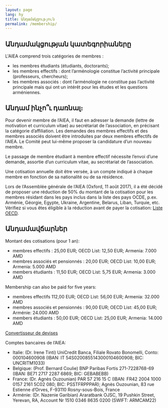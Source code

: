 ```yaml
---
layout: page
lang: hy
title: Անդամակցություն
permalink: /membership/
---
```


## Անդամակցության կատեգորիաները

L'AIEA comprend trois catégories de membres :

- les membres étudiants (étudiants, doctorants);
- les membres effectifs : dont l’arménologie constitue l’activité principale (professeurs, chercheurs);
- les membres associés : dont l’arménologie ne constitue pas l’activité principale mais qui ont un intérêt pour les études et les questions arméniennes.

## Անդամ ինչո՞ւ դառնալ։

Pour devenir membre de l’AIEA, il faut en adresser la demande (lettre de motivation et curriculum vitae) au secrétariat de l’association, en précisant la catégorie d’affiliation. Les demandes des membres effectifs et des membres associés doivent être introduites par deux membres effectifs de l’AIEA. Le Comité peut lui-même proposer la candidature d’un nouveau membre.

Le passage de membre étudiant à membre effectif nécessite l’envoi d’une demande, assortie d’un curriculum vitae, au secrétariat de l’association.

Une cotisation annuelle doit être versée, à un compte indiqué à chaque membre en fonction de sa nationalité ou de sa résidence.

Lors de l’Assemblée générale de l’AIEA (Oxford, 11 août 2017), il a été décidé de proposer une réduction de 50% du montant de la cotisation pour les membres résidant dans les pays inclus dans la liste des pays OCDE, p.ex. Arménie, Géorgie, Egypte, Ukraine, Argentine, Belarus, Liban, Turquie, etc. Vérifiez si vous êtes éligible à la réduction avant de payer la cotisation: [Liste OECD](https://www.oecd.org/dac/financing-sustainable-development/development-finance-standards/DAC-List-ODA-Recipients-for-reporting-2021-flows.pdf).

## Անդամավճարներ

Montant des cotisations (pour 1 an):

- membres effectifs : 25,00 EUR; OECD List: 12,50 EUR; Armenia: 7.000 AMD
- membres associés et pensionnés : 20,00 EUR; OECD List: 10,00 EUR; Armenia: 5.000 AMD
- members étudiants : 11,50 EUR; OECD List: 5,75 EUR; Armenia: 3.000 AMD

Membership can also be paid for five years:

- membres effectifs  112,00 EUR; OECD List: 56,00 EUR; Armenia: 32.000 AMD
- membres associés et pensionnés : 90,00 EUR; OECD List: 45,00 EUR; Arménie: 24.000 AMD
- members étudiants : 50,00 EUR; OECD List: 25,00 EUR; Armenia: 14.000 AMD

[Convertisseur de devises](https://www.xe.com/fr/)

Comptes bancaires de l’AIEA:

- Italie: (Dr. Irene Tinti) UniCredit Banca, Filiale Rovato Bonomelli, Conto: 000104600908 (IBAN: IT 54S0200855143000104600908; BIC: UNCRITM1033)
- Belgique: (Prof. Bernard Coulie) BNP Paribas Fortis 271-7228768-69 (IBAN: BE71 2717 2287 6869; BIC: GEBABEBB)
- France: (Dr. Agnès Ouzounian) PAR 57 216 15 C (IBAN: FR42 2004 1000 0157 2161 5C02 080; BIC: PSSTFRPPPAR); Agnès Ouzounian, 83 rue Estienne d’Orves, F-93110 Rosny-sous-Bois, France
- Arménie: (Dr. Nazenie Garibian) Araratbank OJSC, 19 Pushkin Street, Yerevan, RA, Account Nr 1510 0346 8635 0200 (SWIFT: ARMCAM22)
